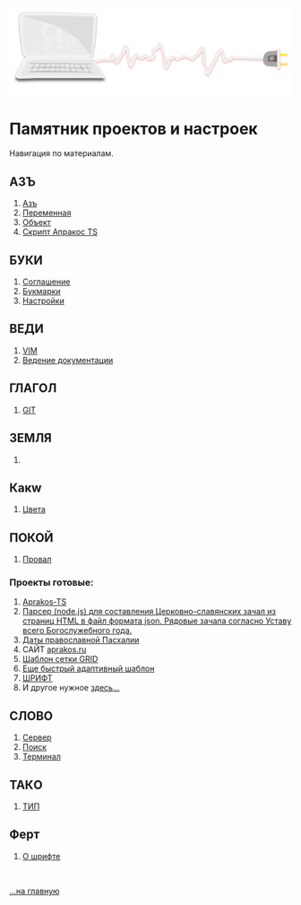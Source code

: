 <span id='navi-img' class="img" onclick="imgResize()">![img](./assets/svg/comp-2.svg)</span>

# Памятник проектов и настроек <span id="n1"></span>

<!-- - [ ] description нужно добавить общий ознакомительный (цель сайта) -->

Навигация по материалам.

## АЗЪ

1. [Азъ](az)
1. [Переменная](az-peremennaya)
1. [Объект](az-object)
2. [Скрипт Апракос TS](az-apr-ts)
<!-- 2. [My English](abc/readme) -->

## БУКИ

1. [Соглашение](buki)
2. [Букмарки](buki-bukmarki)
3. [Настройки](buki-set)

## ВЕДИ

1. [VIM](vedi-vim)
2. [Ведение документации](vedi-documents)

## ГЛАГОЛ

1. [GIT](glagol-git)

## ЗЕМЛЯ

1. []()

## Какw

1. [Цвета](kakw-colors)



## ПОКОЙ

1. [Провал](pokoy-proval)


### Проекты готовые:

  1. [Aprakos-TS](https://a374ru.github.io/aprakos-ts/)
  2. [Парсер (node.js) для составления Церковно-славянских зачал из страниц HTML в файл формата json. Рядовые зачала согласно Уставу всего Богослужебного года.](https://github.com/a374ru/aprakos-json)
  3. [Даты православной Пасхалии](https://a374ru.github.io/orthodox_easter_list/)
  4. САЙТ [aprakos.ru](https://a374ru.github.io/aprakos.ru)
  5. [Шаблон сетки GRID](https://a374ru.github.io/gridmonth/)
  6. [Еще быстрый адаптивный шаблон](https://a374ru.github.io/template-grid/)
  7. [ШРИФТ](https://a374ru.github.io/fontstest/)
  8. И другое нужное [здесь…](https://github.com/a374ru?tab=repositories)


## СЛОВО

1. [Сервер](slovo-server)
2. [Поиск](search-result)
3. [Терминал](slovo-shell)

## ТАКO

1. [ТИП](tako-type)

## Ферт

1. [О шрифте](fert-font)

<!-- <br>

Почитать *полностью* c полной навигацией лучше [здесь …](https://a374ru.readthedocs.io) -->

<br>

[…на главную](/)

<br>
